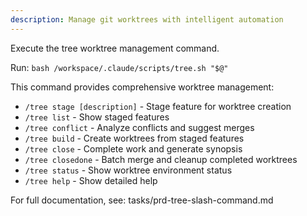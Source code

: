 ```yaml
---
description: Manage git worktrees with intelligent automation
---
```


Execute the tree worktree management command.

Run: `bash /workspace/.claude/scripts/tree.sh "$@"`

This command provides comprehensive worktree management:
- `/tree stage [description]` - Stage feature for worktree creation
- `/tree list` - Show staged features
- `/tree conflict` - Analyze conflicts and suggest merges
- `/tree build` - Create worktrees from staged features
- `/tree close` - Complete work and generate synopsis
- `/tree closedone` - Batch merge and cleanup completed worktrees
- `/tree status` - Show worktree environment status
- `/tree help` - Show detailed help

For full documentation, see: tasks/prd-tree-slash-command.md
